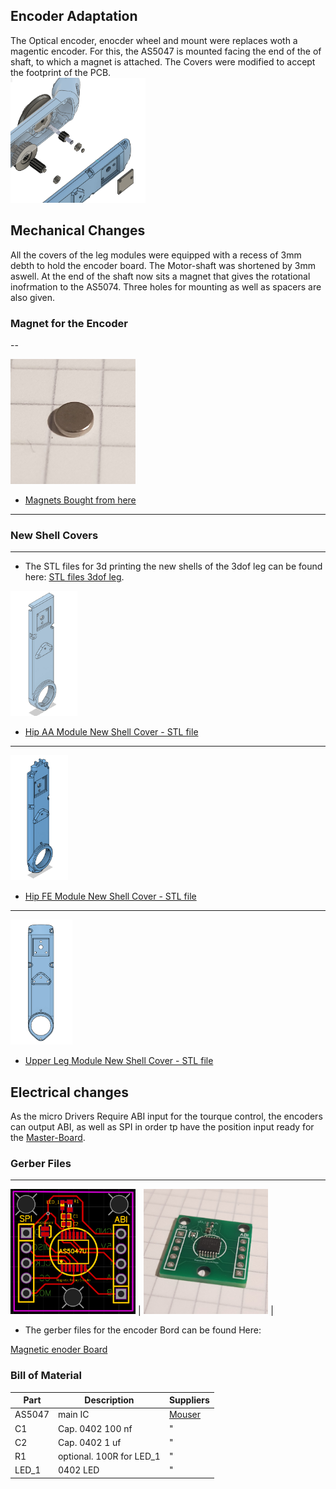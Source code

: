 ## Encoder Adaptation

The Optical encoder, enocder wheel and mount were replaces woth a magentic encoder.
For this, the AS5047 is mounted facing the end of the of shaft, to which a magnet is attached.
The Covers were modified to accept the footprint of the PCB.
<br><img src="images\encoder_board_explosionszeichnung.png"  height="200"><br>


## Mechanical Changes

All the covers of the leg modules were equipped with a recess of 3mm debth to hold the encoder board. The Motor-shaft was shortened by 3mm aswell. At the end of the shaft now sits a magnet that gives the rotational inofrmation to the AS5074.
Three holes for mounting as well as spacers are also given.

### Magnet for the Encoder
--

<img src="images\image_magnet_4mm.jpg"  height="200"><br>
* [Magnets Bought from here](https://www.magnetkontor.de)<br>
---

### New Shell Covers
---
* The STL files for 3d printing the new shells of the 3dof leg can be found here: [STL files 3dof leg](stl_files).


<img src="../Parts_for_3D_printing/New-Shell-Covers/images/new_hip_aa.png"  height="200"><br>
* [Hip AA Module New Shell Cover - STL file](../Parts_for_3D_printing/New-Shell-Covers/cover_hip_aa.STL)<br>
---
<img src="../Parts_for_3D_printing/New-Shell-Covers/images/new_hip_fe.png" height="200"><br>
* [Hip FE Module New Shell Cover - STL file](../Parts_for_3D_printing/New-Shell-Covers/cover_hip_fe.STL)<br>
---
<img src="../Parts_for_3D_printing/New-Shell-Covers/images/new_upper_leg.png" height="200"><br>
* [Upper Leg Module New Shell Cover - STL file](../Parts_for_3D_printing/New-Shell-Covers/cover_upper_leg.STL)<br>




## Electrical changes

As the micro Drivers Require ABI input for the tourque control, the encoders can output ABI, as well as SPI in order tp have the position input ready for the [Master-Board](https://github.com/open-dynamic-robot-initiative/master-board#master-board).

### Gerber Files
---
<img src="images\enocder_electronics.png" height="200"> | 
<img src="images\photo_encoder_board.jpg" height="200"> | 
* The gerber files for the encoder Bord can be found Here:

[Magnetic enoder Board](/Electrical-Changes)<br>

### Bill of Material


| Part        | Description | Suppliers   |
|-------------|-------------|------------|
| AS5047 | main IC | [Mouser](mouser.com)|
| C1 | Cap. 0402 100 nf  | " |
| C2 | Cap. 0402 1 uf  | " |
| R1 | optional. 100R for LED_1  | " |
| LED_1 | 0402 LED  | " |

